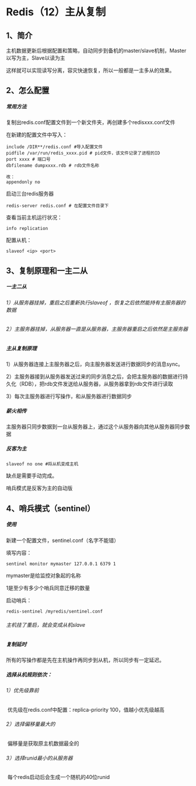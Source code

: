 # Redis（12）主从复制

## 1、简介

主机数据更新后根据配置和策略，自动同步到备机的master/slave机制，Master以写为主，Slave以读为主

这样就可以实现读写分离，容灾快速恢复，所以一般都是一主多从的效果。



## 2、怎么配置

##### 常用方法

复制出redis.conf配置文件到一个新文件夹，再创建多个redisxxx.conf文件

在新建的配置文件中写入：

```
include /DIR**/redis.conf #导入配置文件
pidfile /var/run/redis_xxxx.pid # pid文件，该文件记录了进程的ID
port xxxx # 端口号
dbfilename dumpxxxx.rdb # rdb文件名称

改：
appendonly no
```

启动三台redis服务器

```
redis-server redis.conf # 在配置文件目录下
```



查看当前主机运行状况：

```
info replication
```



配置从机：

```
slaveof <ip> <port>
```



## 3、复制原理和一主二从

##### 一主二从

###### 1）从服务器挂掉，重启之后重新执行slaveof <ip> <port>，恢复之后依然能持有主服务器的数据

###### 2）主服务器挂掉，从服务器一直是从服务器，主服务器重启之后依然是主服务器



##### 主从复制原理

1）从服务器连接上主服务器之后，向主服务器发送进行数据同步的消息sync。

2）主服务器接到从服务器发送过来的同步消息之后，会把主服务器的数据进行持久化（RDB），把rdb文件发送给从服务器，从服务器拿到rdb文件进行读取

3）每次主服务器进行写操作，和从服务器进行数据同步



##### 薪火相传

主服务器只同步数据到一台从服务器上，通过这个从服务器向其他从服务器同步数据



##### 反客为主

```
slaveof no one #将从机变成主机
```

缺点是需要手动完成。

哨兵模式是反客为主的自动版



## 4、哨兵模式（sentinel）

##### 使用

新建一个配置文件，sentinel.conf（名字不能错）

填写内容：

```
sentinel monitor mymaster 127.0.0.1 6379 1
```

mymaster是给监控对象起的名称

1是至少有多少个哨兵同意迁移的数量

启动哨兵：

```
redis-sentinel /myredis/sentinel.conf
```



###### 主机挂了重启，就会变成从机slave



##### 复制延时

所有的写操作都是先在主机操作再同步到从机，所以同步有一定延迟。



##### 选择从机规则依次：

###### 1）优先级靠前

​		优先级在redis.conf中配置：replica-priority 100，值越小优先级越高

###### 2）选择偏移量最大的

​		偏移量是获取原主机数据最全的

###### 3）选择runid最小的从服务器

​		每个redis启动后会生成一个随机的40位runid



​		



